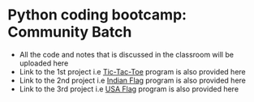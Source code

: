 # Python coding bootcamp: Community Batch
- All the code and notes that is discussed in the classroom will be uploaded here
- Link to the 1st project i.e [Tic-Tac-Toe][website] program is also provided here
- Link to the 2nd project i.e [Indian Flag][indianFlag] program is also provided here
- Link to the 3rd project i.e [USA Flag][usaFlag] program is also provided here
<br/>

[website]: https://github.com/bishalbar77/Python-Bootcamp/blob/master/tic-tac-toe.py
[indianFlag]: https://github.com/bishalbar77/Python-Bootcamp/blob/master/class-14.py
[usaFlag]: https://github.com/bishalbar77/Python-Bootcamp/blob/master/class-15.py
